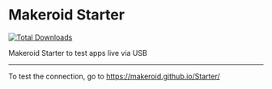 # Makeroid Starter
[![Total Downloads](https://img.shields.io/github/downloads/Makeroid/Starter/total.svg)]()

Makeroid Starter to test apps live via USB
___

To test the connection, go to https://makeroid.github.io/Starter/
